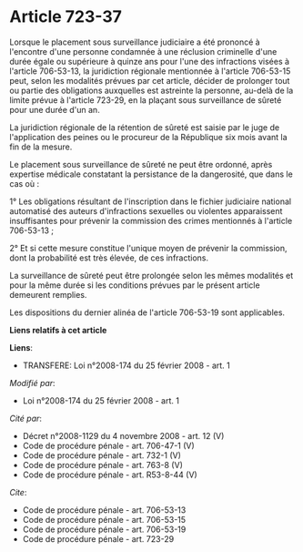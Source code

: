 # Article 723-37

Lorsque le placement sous surveillance judiciaire a été prononcé à l'encontre d'une personne condamnée à une réclusion
criminelle d'une durée égale ou supérieure à quinze ans pour l'une des infractions visées à l'article 706-53-13, la
juridiction régionale mentionnée à l'article 706-53-15 peut, selon les modalités prévues par cet article, décider de
prolonger tout ou partie des obligations auxquelles est astreinte la personne, au-delà de la limite prévue à l'article
723-29, en la plaçant sous surveillance de sûreté pour une durée d'un an. 

La juridiction régionale de la rétention de sûreté est saisie par le juge de l'application des peines ou le procureur de la
République six mois avant la fin de la mesure. 

Le placement sous surveillance de sûreté ne peut être ordonné, après expertise médicale constatant la persistance de la
dangerosité, que dans le cas où : 

1° Les obligations résultant de l'inscription dans le fichier judiciaire national automatisé des auteurs d'infractions
sexuelles ou violentes apparaissent insuffisantes pour prévenir la commission des crimes mentionnés à l'article 706-53-13 ; 

2° Et si cette mesure constitue l'unique moyen de prévenir la commission, dont la probabilité est très élevée, de ces
infractions. 

La surveillance de sûreté peut être prolongée selon les mêmes modalités et pour la même durée si les conditions prévues par
le présent article demeurent remplies. 

Les dispositions du dernier alinéa de l'article 706-53-19 sont applicables.

**Liens relatifs à cet article**

**Liens**:

  - TRANSFERE: Loi n°2008-174 du 25 février 2008 - art. 1

_Modifié par_:

  - Loi n°2008-174 du 25 février 2008 - art. 1

_Cité par_:

  - Décret n°2008-1129 du 4 novembre 2008 - art. 12 (V)
  - Code de procédure pénale - art. 706-47-1 (V)
  - Code de procédure pénale - art. 732-1 (V)
  - Code de procédure pénale - art. 763-8 (V)
  - Code de procédure pénale - art. R53-8-44 (V)

_Cite_:

  - Code de procédure pénale - art. 706-53-13
  - Code de procédure pénale - art. 706-53-15
  - Code de procédure pénale - art. 706-53-19
  - Code de procédure pénale - art. 723-29
